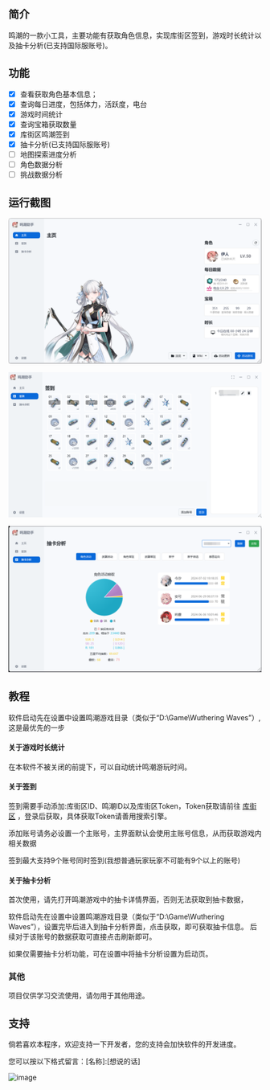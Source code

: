 ## 简介
鸣潮的一款小工具，主要功能有获取角色信息，实现库街区签到，游戏时长统计以及抽卡分析(已支持国际服账号)。

## 功能
- [x] 查看获取角色基本信息；
- [x] 查询每日进度，包括体力，活跃度，电台
- [x] 游戏时间统计
- [x] 查询宝箱获取数量
- [x] 库街区鸣潮签到
- [x] 抽卡分析(已支持国际服账号)
- [ ] 地图探索进度分析
- [ ] 角色数据分析
- [ ] 挑战数据分析

## 运行截图
![image.png](https://github.com/leck995/WutheringWavesTool/blob/master/temp/img01.png)

![image.png](https://github.com/leck995/WutheringWavesTool/blob/master/temp/img02.png)

![image.png](https://github.com/leck995/WutheringWavesTool/blob/master/temp/img03.png)
## 教程
软件启动先在设置中设置鸣潮游戏目录（类似于“D:\Game\Wuthering Waves”）,这是最优先的一步
#### 关于游戏时长统计
在本软件不被关闭的前提下，可以自动统计鸣潮游玩时间。
#### 关于签到
签到需要手动添加:库街区ID、鸣潮ID以及库街区Token，Token获取请前往 [库街区](https://wiki.kurobbs.com/mc/home) ，登录后获取，具体获取Token请善用搜索引擎。

添加账号请务必设置一个主账号，主界面默认会使用主账号信息，从而获取游戏内相关数据

签到最大支持9个账号同时签到(我想普通玩家玩家不可能有9个以上的账号)


#### 关于抽卡分析
首次使用，请先打开鸣潮游戏中的抽卡详情界面，否则无法获取到抽卡数据，

软件启动先在设置中设置鸣潮游戏目录（类似于“D:\Game\Wuthering Waves”），设置完毕后进入到抽卡分析界面，点击获取，即可获取抽卡信息。
后续对于该账号的数据获取可直接点击刷新即可。

如果仅需要抽卡分析功能，可在设置中将抽卡分析设置为启动页。
### 其他
项目仅供学习交流使用，请勿用于其他用途。
## 支持
倘若喜欢本程序，欢迎支持一下开发者，您的支持会加快软件的开发进度。

您可以按以下格式留言：[名称]:[想说的话]

![image](https://user-images.githubusercontent.com/46077555/230762837-df7792a4-fe27-45b4-b3d4-60141ab85768.png)

